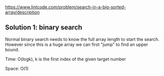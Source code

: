 https://www.lintcode.com/problem/search-in-a-big-sorted-array/description

## Solution 1: binary search

Normal binary search needs to know the full array length to start the search. However since this is a huge array we can first "jump" to find an upper bound.

Time: O(logk), k is the first index of the given target number

Space: O(1)
